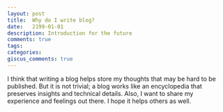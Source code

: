 ```yaml
---
layout: post
title:  Why do I write blog?
date:   2199-01-01
description: Introduction for the future
comments: true
tags: 
categories: 
giscus_comments: true
---
```

I think that writing a blog helps store my thoughts that may be hard to be published. But it is not trivial; a blog works like an encyclopedia that preserves insights and technical details. Also, I want to share my experience and feelings out there. I hope it helps others as well.
